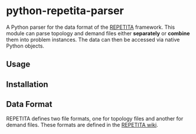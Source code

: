 # python-repetita-parser

A Python parser for the data format of the [REPETITA](https://github.com/svissicchio/Repetita) framework.
This module can parse topology and demand files either **separately** or **combine** them into problem instances.
The data can then be accessed via native Python objects.

## Usage


## Installation


## Data Format
REPETITA defines two file formats, one for topology files and another for demand files.
These formats are defined in the [REPETITA wiki](https://github.com/svissicchio/Repetita/wiki/Adding-Problem-Instances).
